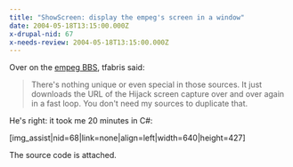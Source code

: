 ```yaml
---
title: "ShowScreen: display the empeg's screen in a window"
date: 2004-05-18T13:15:00.000Z
x-drupal-nid: 67
x-needs-review: 2004-05-18T13:15:00.000Z
---
```

Over on the [empeg BBS](http://empeg.comms.net/php/showthreaded.php?Cat=&Board=hackers_prog&Number=215408&page=0&view=collapsed&sb=5&o=0), tfabris said:

> There's nothing unique or even special in those sources. It just downloads the URL of the Hijack screen capture over and over again in a fast loop. You don't need my sources to duplicate that.

He's right: it took me 20 minutes in C#:

[img_assist|nid=68|link=none|align=left|width=640|height=427]

The source code is attached.